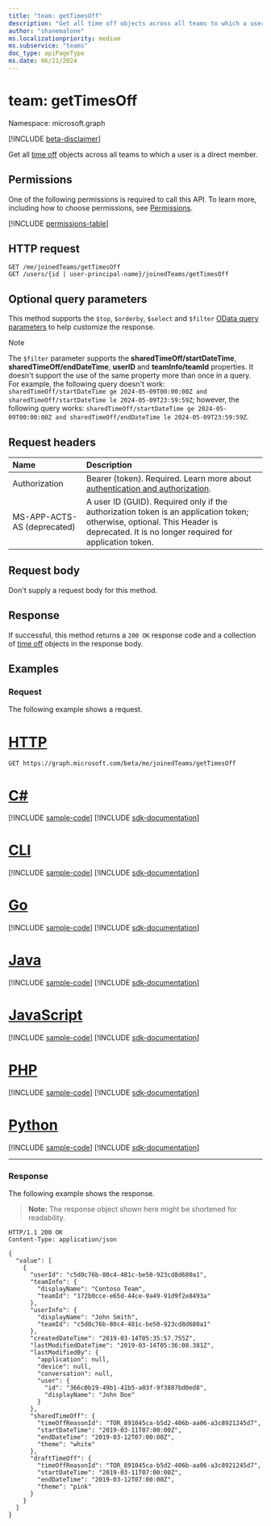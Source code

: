 ```yaml
---
title: "team: getTimesOff"
description: "Get all time off objects across all teams to which a user is a direct member."
author: "shanemalone"
ms.localizationpriority: medium
ms.subservice: "teams"
doc_type: apiPageType
ms.date: 06/21/2024
---
```


# team: getTimesOff

Namespace: microsoft.graph

[!INCLUDE [beta-disclaimer](../../includes/beta-disclaimer.md)]

Get all [time off](../resources/timeoff.md) objects across all teams to which a user is a direct member.

## Permissions

One of the following permissions is required to call this API. To learn more, including how to choose permissions, see [Permissions](/graph/permissions-reference).

<!-- {
  "blockType": "permissions",
  "name": "team-gettimesoff-permissions"
}
-->
[!INCLUDE [permissions-table](../includes/permissions/team-gettimesoff-permissions.md)]

## HTTP request

<!-- {
  "blockType": "ignored"
}
-->
``` http
GET /me/joinedTeams/getTimesOff
GET /users/{id | user-principal-name}/joinedTeams/getTimesOff
```

## Optional query parameters

This method supports the `$top`, `$orderby`, `$select` and `$filter` [OData query parameters](/graph/query-parameters) to help customize the response.

> [!NOTE]
> The `$filter` parameter supports the **sharedTimeOff/startDateTime**, **sharedTimeOff/endDateTime**, **userID** and **teamInfo/teamId** properties. It doesn't support the use of the same property more than once in a query. For example, the following query doesn't work: `sharedTimeOff/startDateTime ge 2024-05-09T00:00:00Z and sharedTimeOff/startDateTime le 2024-05-09T23:59:59Z`; however, the following query works: `sharedTimeOff/startDateTime ge 2024-05-09T00:00:00Z and sharedTimeOff/endDateTime le 2024-05-09T23:59:59Z`.

## Request headers

|Name|Description|
|:---|:---|
| Authorization|Bearer {token}. Required. Learn more about [authentication and authorization](/graph/auth/auth-concepts).|
| MS-APP-ACTS-AS (deprecated) | A user ID (GUID). Required only if the authorization token is an application token; otherwise, optional. This Header is deprecated. It is no longer required for application token.|

## Request body

Don't supply a request body for this method.

## Response

If successful, this method returns a `200 OK` response code and a collection of [time off](../resources/timeoff.md) objects in the response body.

## Examples

### Request

The following example shows a request.

# [HTTP](#tab/http)
<!-- {
  "blockType": "request",
  "name": "teamthis.gettimesoff"
}
-->
```msgraph-interactive
GET https://graph.microsoft.com/beta/me/joinedTeams/getTimesOff
```

# [C#](#tab/csharp)
[!INCLUDE [sample-code](../includes/snippets/csharp/teamthisgettimesoff-csharp-snippets.md)]
[!INCLUDE [sdk-documentation](../includes/snippets/snippets-sdk-documentation-link.md)]

# [CLI](#tab/cli)
[!INCLUDE [sample-code](../includes/snippets/cli/teamthisgettimesoff-cli-snippets.md)]
[!INCLUDE [sdk-documentation](../includes/snippets/snippets-sdk-documentation-link.md)]

# [Go](#tab/go)
[!INCLUDE [sample-code](../includes/snippets/go/teamthisgettimesoff-go-snippets.md)]
[!INCLUDE [sdk-documentation](../includes/snippets/snippets-sdk-documentation-link.md)]

# [Java](#tab/java)
[!INCLUDE [sample-code](../includes/snippets/java/teamthisgettimesoff-java-snippets.md)]
[!INCLUDE [sdk-documentation](../includes/snippets/snippets-sdk-documentation-link.md)]

# [JavaScript](#tab/javascript)
[!INCLUDE [sample-code](../includes/snippets/javascript/teamthisgettimesoff-javascript-snippets.md)]
[!INCLUDE [sdk-documentation](../includes/snippets/snippets-sdk-documentation-link.md)]

# [PHP](#tab/php)
[!INCLUDE [sample-code](../includes/snippets/php/teamthisgettimesoff-php-snippets.md)]
[!INCLUDE [sdk-documentation](../includes/snippets/snippets-sdk-documentation-link.md)]

# [Python](#tab/python)
[!INCLUDE [sample-code](../includes/snippets/python/teamthisgettimesoff-python-snippets.md)]
[!INCLUDE [sdk-documentation](../includes/snippets/snippets-sdk-documentation-link.md)]

---

### Response

The following example shows the response.

>**Note:** The response object shown here might be shortened for readability.
<!-- {
  "blockType": "response",
  "truncated": true,
  "@odata.type": "Collection(microsoft.graph.timeOff)"
}
-->
``` http
HTTP/1.1 200 OK
Content-Type: application/json

{
  "value": [
    {
      "userId": "c5d0c76b-80c4-481c-be50-923cd8d680a1",
      "teamInfo": {
        "displayName": "Contoso Team",
        "teamId": "172b0cce-e65d-44ce-9a49-91d9f2e8493a"
      },
      "userInfo": {
        "displayName": "John Smith",
        "teamId": "c5d0c76b-80c4-481c-be50-923cd8d680a1"
      },
      "createdDateTime": "2019-03-14T05:35:57.755Z",
      "lastModifiedDateTime": "2019-03-14T05:36:08.381Z",
      "lastModifiedBy": {
        "application": null,
        "device": null,
        "conversation": null,
        "user": {
          "id": "366c0b19-49b1-41b5-a03f-9f3887bd0ed8",
          "displayName": "John Doe"
        }
      },
      "sharedTimeOff": {
        "timeOffReasonId": "TOR_891045ca-b5d2-406b-aa06-a3c8921245d7",
        "startDateTime": "2019-03-11T07:00:00Z",
        "endDateTime": "2019-03-12T07:00:00Z",
        "theme": "white"
      },
      "draftTimeOff": {
        "timeOffReasonId": "TOR_891045ca-b5d2-406b-aa06-a3c8921245d7",
        "startDateTime": "2019-03-11T07:00:00Z",
        "endDateTime": "2019-03-12T07:00:00Z",
        "theme": "pink"
      }
    }
  ]
}
```

